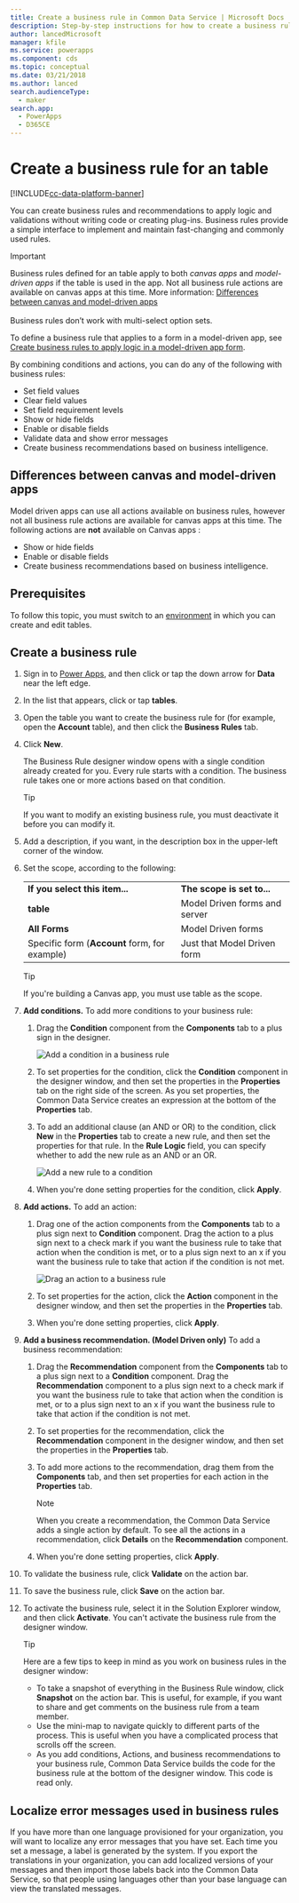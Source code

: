```yaml
---
title: Create a business rule in Common Data Service | Microsoft Docs
description: Step-by-step instructions for how to create a business rule in Common Data Service.
author: lancedMicrosoft
manager: kfile
ms.service: powerapps
ms.component: cds
ms.topic: conceptual
ms.date: 03/21/2018
ms.author: lanced
search.audienceType: 
  - maker
search.app: 
  - PowerApps
  - D365CE
---
```


# Create a business rule for an table

[!INCLUDE[cc-data-platform-banner](../../includes/cc-data-platform-banner.md)]

You can create business rules and recommendations to apply logic and validations without writing code or creating plug-ins. Business rules provide a simple interface to implement and maintain fast-changing and commonly used rules.

> [!IMPORTANT]
> Business rules defined for an table apply to both *canvas apps* and *model-driven apps* if the table is used in the app. Not all business rule actions are available on canvas apps at this time. More information: [Differences between canvas and model-driven apps](#differences-between-canvas-and-model-driven-apps)<br/><br/>
> Business rules don’t work with multi-select option sets.
>
> To define a business rule that applies to a form in a model-driven app, see [Create business rules to apply logic in a model-driven app form](../model-driven-apps/create-business-rules-recommendations-apply-logic-form.md).

By combining conditions and actions, you can do any of the following with business rules:  
  
* Set field values  
* Clear field values  
* Set field requirement levels  
* Show or hide fields  
* Enable or disable fields  
* Validate data and show error messages  
* Create business recommendations based on business intelligence.  
  
## Differences between canvas and model-driven apps

Model driven apps can use all actions available on business rules, however not all business rule actions are available for canvas apps at this time. The following actions are **not** available on Canvas apps :

* Show or hide fields  
* Enable or disable fields  
* Create business recommendations based on business intelligence.  

## Prerequisites
To follow this topic, you must switch to an [environment](../canvas-apps/working-with-environments.md) in which you can create and edit tables.

## Create a business rule
  
1. Sign in to [Power Apps](https://make.powerapps.com/?utm_source=padocs&utm_medium=linkinadoc&utm_campaign=referralsfromdoc), and then click or tap the down arrow for **Data** near the left edge.

2. In the list that appears, click or tap **tables**.
  
3. Open the table you want to create the business rule for (for example, open the **Account** table), and then click the **Business Rules** tab.  

4. Click **New**.  
  
    The Business Rule designer window opens with a single condition already created for you. Every rule starts with a condition. The business rule takes one or more actions based on that condition.  

    > [!TIP]
    > If you want to modify an existing business rule, you must deactivate it before you can modify it.  
  
5. Add a description, if you want, in the description box in the upper-left corner of the window.
  
6. Set the scope, according to the following:  
  
    |||  
    |-|-|  
    |**If you select this item...**|**The scope is set to...**|  
    |**table**|Model Driven forms and server|  
    |**All Forms**|Model Driven forms|  
    |Specific form (**Account** form, for example)|Just that Model Driven form|  

    > [!TIP]
    > If you're building a Canvas app, you must use table as the scope.
  
7. **Add conditions.** To add more conditions to your business rule:  
  
    1. Drag the **Condition** component from the **Components** tab to a plus sign in the designer.  
  
        ![Add a condition in a business rule](./media/data-platform-cds-create-business-rule/add-condition-business-rule.png "Add a condition in a business rule")  
  
    2. To set properties for the condition, click the **Condition** component in the designer window, and then set the properties in the **Properties** tab on the right side of the screen. As you set properties, the Common Data Service creates an expression at the bottom of the **Properties** tab.  
  
    3. To add an additional clause (an AND or OR)  to the  condition, click **New** in the **Properties** tab to create a new rule, and then set the properties for that rule. In the **Rule Logic** field, you can specify whether to add the new rule as an AND or an OR.  
  
        ![Add a new rule to a condition](./media/data-platform-cds-create-business-rule/add-new-rule-condition.png "Add a new rule to a condition")  
  
    4. When you're done setting properties for the condition, click **Apply**.  
  
8. **Add actions.** To add an action:  
  
    1. Drag one of the action components from the **Components** tab to a plus sign next to **Condition** component. Drag the action to a plus sign next to a check mark if you want the business rule to take that action when the condition is met, or to a plus sign next to an  x if you want the business rule to take that action if the condition is not met.
  
        ![Drag an action to a business rule](./media/data-platform-cds-create-business-rule/drag-an-action-business-rule.png "Drag an action to a business rule")  
  
    2. To set properties for the action, click the **Action** component in the designer window, and then set the properties in the **Properties** tab.  
  
    3. When you're done setting properties, click **Apply**.  
  
9. **Add a business recommendation. (Model Driven only)** To add a business recommendation:  
  
    1. Drag the **Recommendation** component from the **Components** tab to a plus sign next to a **Condition** component. Drag the **Recommendation** component to a plus sign next to a check mark if you want the business rule to take that action when the condition is met, or to a plus sign next to an  x if you want the business rule to take that action if the condition is not met.  
  
    2. To set properties for the recommendation, click the **Recommendation** component in the designer window, and then set the properties in the **Properties** tab.  
  
    3. To add more actions to the recommendation, drag them from the **Components** tab, and then set properties for each action in the **Properties** tab.  
  
        > [!NOTE]
        >  When you create a recommendation, the Common Data Service adds a single action by default. To see all the actions in a recommendation, click **Details** on the **Recommendation** component.  
  
    4. When you're done setting properties, click **Apply**.  
  
10. To validate the business rule, click **Validate** on the action bar.  
  
11. To save the business rule, click **Save** on the action bar.  
12. To activate the business rule, select it in the Solution Explorer window, and then click **Activate**. You can't activate the business rule from the designer window.  
  
    > [!TIP]
    >  Here are a few tips to keep in mind as you work on business rules in the designer window:  
    >   
    > - To take a snapshot of everything in the Business Rule window, click **Snapshot** on the action bar. This is useful, for example, if you want to share and get comments on the business rule from a team member.  
    > - Use the mini-map to navigate quickly to different parts of the process. This is useful when you have a complicated process that scrolls off the screen.  
    > - As you add conditions, Actions, and business recommendations to your business rule, Common Data Service builds the code for the business rule at the bottom of the designer window. This code is read only.  
  
## Localize error messages used in business rules  
 If you have more than one language provisioned for your organization, you will want to localize any error messages that you have set. Each time you set a message, a label is generated by the system. If you export the translations in your organization, you can add localized versions of your messages and then import those labels back into the Common Data Service, so that people using languages other than your base language can view the translated messages.  
  
